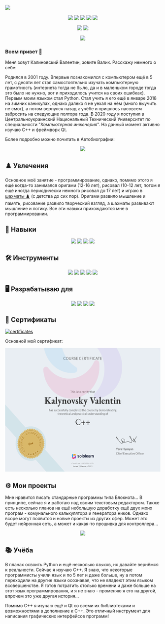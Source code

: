 ![](https://github.com/Nakama3942/Nakama3942/blob/main/assets/wallpaperflare.com_wallpaper1.jpg)

<p align='center'>
    <a href="https://www.sololearn.com/profile/12201206">
        <img height=30 src="https://img.shields.io/badge/-Solo%20Learn-1ABC9C?logo=sololearn&logoColor=white&logoWidth=30&style=for-the-badge"/></a>
    <a href="https://www.codewars.com/users/Nakama3942">
        <img height=30 src="https://img.shields.io/badge/-CodeWars-B1361E?logo=codewars&logoColor=white&logoWidth=30&style=for-the-badge"/></a>
    <a href="https://discord.gg/pWTVBVtbW4">
        <img height=30 src="https://img.shields.io/badge/-Discord-5865F2?logo=discord&logoColor=white&logoWidth=30&style=for-the-badge"/></a>
    <a href="https://t.me/nakama3942">
        <img height=30 src="https://img.shields.io/badge/-Telegram-26A5E4?logo=telegram&logoColor=white&logoWidth=30&style=for-the-badge"/></a>
    <a href="https://twitter.com/Nakama3942">
        <img height=30 src="https://img.shields.io/badge/-Twitter-1DA1F2?logo=twitter&logoColor=white&logoWidth=30&style=for-the-badge"/></a>
</p>
<p align='center'>
    <a href="https://github-readme-stats.vercel.app/api?username=nakama3942&show_icons=true&count_private=true&theme=merko">
        <img height=150 src="https://github-readme-stats.vercel.app/api?username=nakama3942&show_icons=true&count_private=true&theme=merko"/></a>
    <a href="https://github.com/nakama3942/github-readme-stats">
        <img height=150 src="https://github-readme-stats.vercel.app/api/top-langs/?username=nakama3942&layout=compact&theme=merko"/></a>
</p>
<p align='center'>
    <a href="https://wakatime.com/@nakama3942">
        <img height=150 src="https://github-readme-stats.vercel.app/api/wakatime?username=@nakama3942&theme=merko"/></a>
</p>

### Всем привет 👋

Меня зовут Калиновский Валентин, зовите Валик. Расскажу немного о себе:

Родился в 2001 году. Впервые познакомился с компьютером ещё в 5 лет, с десяти лет стал самостоятельно изучать компьютерную грамотность (интернета тогда не было, да и в маленьком городе тогда это было не нужно, вот и приходилось учится на своих ошибках). Первым моим языком стал Python. Стал учить я его ещё в январе 2018 на зимних каникулах, однако далеко я не уехал на нём (много выучить не смог), а потом вернулся назад к учёбе и пришлось насовсем забросить на следующие полтора года. В 2020 году я поступил в Центральноукраинский Национальный Технический Университет по специальности "_Компьютерная инженерия_". На данный момент активно изучаю С++ и фреймворк Qt.

Более подробно можно почитать в Автобиографии:

<p align='center'>
    <a href="https://github.com/Nakama3942/Nakama3942/blob/main/AUTOBIOGRAPHY.md">
        <img height=50 src="https://img.shields.io/badge/-AUTOBIOGRAPHY-gold?&style=for-the-badge"/></a>
</p>

## ♟️ Увлечения

Основное моё занятие - программирование, однако, помимо этого я ещё когда-то занимался оригами (12-16 лет), рисовал (10-12 лет, потом я ещё иногда периодически немного рисовал до 17 лет) и играю в [шахматы ♟️](https://www.chess.com/member/nakama3942) (с детства до сих пор). Оригами развило мышление и память, рисование развило творческий взгляд, а шахматы развивают мышление и логику. Все эти навыки прихождаются мне в программировании.

## 🧠 Навыки

<p align='center'>
    <img height=30 src="https://img.shields.io/badge/-C-A8B9CC?logo=c&logoColor=black&logoWidth=30&style=for-the-badge"/>
    <img height=30 src="https://img.shields.io/badge/-C%2B%2B-00599C?logo=cplusplus&logoColor=white&logoWidth=30&style=for-the-badge"/>
    <img height=30 src="https://img.shields.io/badge/-HTML-E34F26?logo=html5&logoColor=white&logoWidth=30&style=for-the-badge"/>
    <img height=30 src="https://img.shields.io/badge/-Markdown-000000?logo=markdown&logoColor=white&logoWidth=30&style=for-the-badge"/>
</p>

## 🛠️ Инструменты

<p align='center'>
    <img height=30 src="https://img.shields.io/badge/-Atom-66595C?logo=atom&logoColor=white&logoWidth=30&style=for-the-badge"/>
    <img height=30 src="https://img.shields.io/badge/-VS%20Code-007ACC?logo=visualstudiocode&logoColor=white&logoWidth=30&style=for-the-badge"/>
    <img height=30 src="https://img.shields.io/badge/-CLion-000000?logo=clion&logoColor=white&logoWidth=30&style=for-the-badge"/>
    <img height=30 src="https://img.shields.io/badge/-qt-41CD52?logo=qt&logoColor=black&logoWidth=30&style=for-the-badge"/>
<!--    <img height=30 src="https://img.shields.io/badge/-qt-41CD52?logo=qt&logoColor=black&logoWidth=30&style=for-the-badge"/> -->
    <img height=30 src="https://img.shields.io/badge/-LibreOffice-18A303?logo=libreoffice&logoColor=white&logoWidth=30&style=for-the-badge"/>
</p>

## 🖥️ Разрабатываю для

<p align='center'>
    <img height=30 src="https://img.shields.io/badge/-Windows-0078D6?logo=windows&logoColor=white&logoWidth=30&style=for-the-badge"/>
    <img height=30 src="https://img.shields.io/badge/-Linux-FCC624?logo=linux&logoColor=black&logoWidth=30&style=for-the-badge"/>
    <img height=30 src="https://img.shields.io/badge/-KDE-1D99F3?logo=kde&logoColor=white&logoWidth=30&style=for-the-badge"/>
    <img height=30 src="https://img.shields.io/badge/-Bash-4EAA25?logo=gnubash&logoColor=black&logoWidth=30&style=for-the-badge"/>
</p>

## 🧾 Сертификаты

[![certificates](https://img.shields.io/badge/All%20my-certificates-gold)](https://github.com/Nakama3942/Nakama3942/blob/main/CERTIFICATES.md)

Основной мой сертификат:
<p align='center'>
    <img height=400 src="https://github.com/Nakama3942/Nakama3942/blob/main/assets/cert-12201206-1051.png"/>
</p>

## ⚙️ Мои проекты

Мне нравится писать стандарные программы типа Блокнота... В принципе, сейчас я и работаю над своим текстовым редактором. Также есть несколько планов на ещё небольшую доработку ещё двух моих програм - комунального калькулятора и генератора ников. Однако всоре могут появится и новые проекты из других сфер. Может это будет нейронная сеть, а может и какая-то прошивка для контроллера...

<p align='center'>
    <a href="https://github.com/Nakama3942/NotePad">
        <img height=150 src="https://github-readme-stats.vercel.app/api/pin/?username=nakama3942&repo=NotePad&show_owner=true&theme=merko"/></a>
</p>

## 📚 Учёба

В планах освоить Python и ещё несколько языков, но давайте вернёмся к реальности. Сейчас я изучаю С++. Я знаю, что некоторые программисты учили язык и по 5 лет и даже больше, ну а потом переходили на другие языки осознавая, что не владеют этим языком всовершенстве. Я готов потратить столько времени и даже больше на этот язык программирования, и я не знаю - променяю я его на другой, впрочем это уже другая история...

Помимо С++ я изучаю ещё и Qt со всеми их библиотеками и возможностями в дополнение к С++. Это отличный инструмент для написания графических интерфейсов программ!
